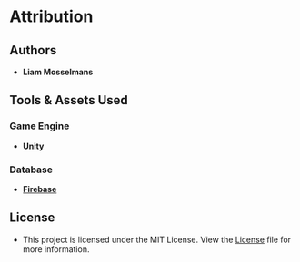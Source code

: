 # Attribution

## Authors
- **Liam Mosselmans**

## Tools & Assets Used

### Game Engine
- [**Unity**](https://unity.com)

### Database
- [**Firebase**](https://firebase.google.com)

## License
- This project is licensed under the MIT License. View the [License](LICENSE.md) file for more information.
